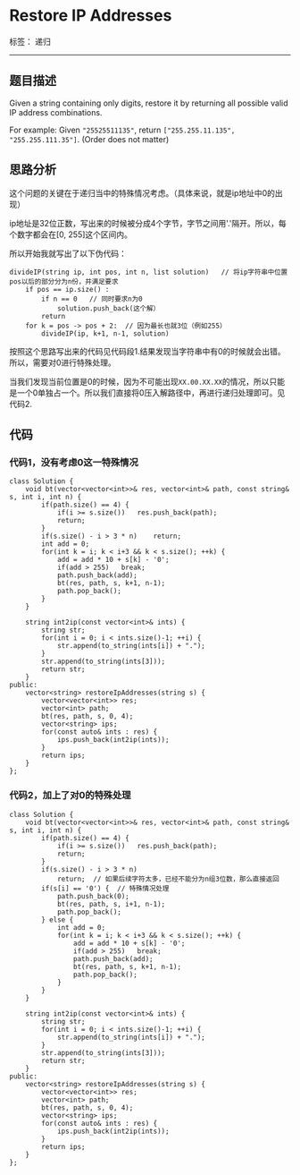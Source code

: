 ﻿# Restore IP Addresses

标签： 递归

---

## 题目描述

Given a string containing only digits, restore it by returning all possible valid IP address combinations.

For example:
Given `"25525511135"`,
return `["255.255.11.135", "255.255.111.35"]`. (Order does not matter)

## 思路分析
这个问题的关键在于递归当中的特殊情况考虑。（具体来说，就是ip地址中0的出现）

ip地址是32位正数，写出来的时候被分成4个字节，字节之间用'.'隔开。所以，每个数字都会在[0, 255]这个区间内。

所以开始我就写出了以下伪代码：
```
divideIP(string ip, int pos, int n, list solution)   // 将ip字符串中位置pos以后的部分分为n份，并满足要求
    if pos == ip.size() :
        if n == 0   // 同时要求n为0
            solution.push_back(这个解）
        return   
    for k = pos -> pos + 2:  // 因为最长也就3位（例如255）
        divideIP(ip, k+1, n-1, solution)
```
按照这个思路写出来的代码见代码段1.结果发现当字符串中有0的时候就会出错。所以，需要对0进行特殊处理。

当我们发现当前位置是0的时候，因为不可能出现`XX.00.XX.XX`的情况，所以只能是一个0单独占一个。所以我们直接将0压入解路径中，再进行递归处理即可。见代码2.

## 代码
### 代码1，没有考虑0这一特殊情况
```
class Solution {
    void bt(vector<vector<int>>& res, vector<int>& path, const string& s, int i, int n) {
        if(path.size() == 4) {
            if(i >= s.size())   res.push_back(path);
            return;
        }
        if(s.size() - i > 3 * n)    return;
        int add = 0;
        for(int k = i; k < i+3 && k < s.size(); ++k) {
            add = add * 10 + s[k] - '0';
            if(add > 255)   break;
            path.push_back(add);
            bt(res, path, s, k+1, n-1);
            path.pop_back();
        }
    }

    string int2ip(const vector<int>& ints) {
        string str;
        for(int i = 0; i < ints.size()-1; ++i) {
            str.append(to_string(ints[i]) + ".");
        }
        str.append(to_string(ints[3]));
        return str;
    }
public:
    vector<string> restoreIpAddresses(string s) {
        vector<vector<int>> res;
        vector<int> path;
        bt(res, path, s, 0, 4);
        vector<string> ips;
        for(const auto& ints : res) {
            ips.push_back(int2ip(ints));
        }
        return ips;
    }
};
```
### 代码2，加上了对0的特殊处理
```
class Solution {
    void bt(vector<vector<int>>& res, vector<int>& path, const string& s, int i, int n) {
        if(path.size() == 4) {
            if(i >= s.size())   res.push_back(path);
            return;
        }
        if(s.size() - i > 3 * n)    
            return;  // 如果后续字符太多，已经不能分为n组3位数，那么直接返回
        if(s[i] == '0') {  // 特殊情况处理
            path.push_back(0);
            bt(res, path, s, i+1, n-1);
            path.pop_back();
        } else {
            int add = 0;
            for(int k = i; k < i+3 && k < s.size(); ++k) {
                add = add * 10 + s[k] - '0';
                if(add > 255)   break;
                path.push_back(add);
                bt(res, path, s, k+1, n-1);
                path.pop_back();
            }
        }
    }

    string int2ip(const vector<int>& ints) {
        string str;
        for(int i = 0; i < ints.size()-1; ++i) {
            str.append(to_string(ints[i]) + ".");
        }
        str.append(to_string(ints[3]));
        return str;
    }
public:
    vector<string> restoreIpAddresses(string s) {
        vector<vector<int>> res;
        vector<int> path;
        bt(res, path, s, 0, 4);
        vector<string> ips;
        for(const auto& ints : res) {
            ips.push_back(int2ip(ints));
        }
        return ips;
    }
};
```
